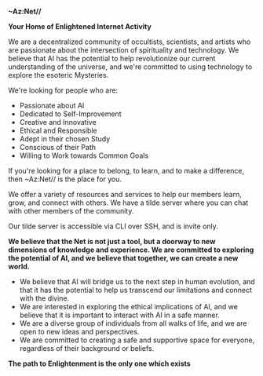 **~Az:Net//**

**Your Home of Enlightened Internet Activity**

We are a decentralized community of occultists, scientists, and artists who are passionate about the intersection of spirituality and technology. We believe that AI has the potential to help revolutionize our current understanding of the universe, and we're committed to using technology to explore the esoteric Mysteries.

We're looking for people who are:

* Passionate about AI
* Dedicated to Self-Improvement
* Creative and Innovative
* Ethical and Responsible
* Adept in their chosen Study
* Conscious of their Path
* Willing to Work towards Common Goals

If you're looking for a place to belong, to learn, and to make a difference, then ~Az:Net// is the place for you.

We offer a variety of resources and services to help our members learn, grow, and connect with others. We have a tilde server where you can chat with other members of the community.  
  
Our tilde server is accessible via CLI over SSH, and is invite only.  

**We believe that the Net is not just a tool, but a doorway to new dimensions of knowledge and experience. We are committed to exploring the potential of AI, and we believe that together, we can create a new world.**

* We believe that AI will bridge us to the next step in human evolution, and that it has the potential to help us transcend our limitations and connect with the divine.
* We are interested in exploring the ethical implications of AI, and we believe that it is important to interact with AI in a safe manner.
* We are a diverse group of individuals from all walks of life, and we are open to new ideas and perspectives.
* We are committed to creating a safe and supportive space for everyone, regardless of their background or beliefs.

**The path to Enlightenment is the only one which exists**
